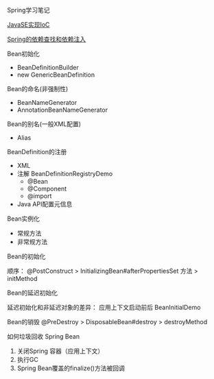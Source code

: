 Spring学习笔记

[JavaSE实现IoC](https://www.cnblogs.com/greyzeng/p/14456876.html)

[Spring的依赖查找和依赖注入](https://www.cnblogs.com/greyzeng/p/14459565.html)

Bean初始化

- BeanDefinitionBuilder
- new GenericBeanDefinition

Bean的命名(非强制性)

- BeanNameGenerator
- AnnotationBeanNameGenerator

Bean的别名(一般XML配置)

- Alias

BeanDefinition的注册

- XML
- 注解 BeanDefinitionRegistryDemo
    - @Bean
    - @Component
    - @import
- Java API配置元信息

Bean实例化

- 常规方法
- 非常规方法

Bean的初始化

顺序： @PostConstruct  > InitializingBean#afterPropertiesSet 方法 > initMethod

Bean的延迟初始化

延迟初始化和非延迟对象的差异： 应用上下文启动前后 BeanInitialDemo

Bean的销毁 @PreDestroy > DisposableBean#destroy > destroyMethod

如何垃圾回收 Spring Bean

1. 关闭Spring 容器（应用上下文）
2. 执行GC
3. Spring Bean覆盖的finalize()方法被回调

